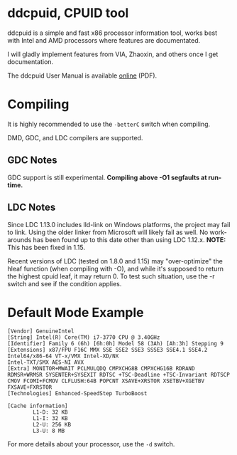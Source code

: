# ddcpuid, CPUID tool

ddcpuid is a simple and fast x86 processor information tool, works best with Intel and AMD processors where features are documentated.

I will gladly implement features from VIA, Zhaoxin, and others once I get documentation.

The ddcpuid User Manual is available [online](https://dd86k.space/docs/ddcpuid-manual.pdf) (PDF).

# Compiling

It is highly recommended to use the `-betterC` switch when compiling.

DMD, GDC, and LDC compilers are supported.

## GDC Notes

GDC support is still experimental. **Compiling above -O1 segfaults at run-time.**

## LDC Notes

Since LDC 1.13.0 includes lld-link on Windows platforms, the project may fail to link. Using the older linker from Microsoft will likely fail as well. No work-arounds has been found up to this date other than using LDC 1.12.x. **NOTE:** This has been fixed in 1.15.

Recent versions of LDC (tested on 1.8.0 and 1.15) may "over-optimize" the hleaf function (when compiling with -O), and while it's supposed to return the highest cpuid leaf, it may return 0. To test such situation, use the -r switch and see if the condition applies.

# Default Mode Example

```
[Vendor] GenuineIntel
[String] Intel(R) Core(TM) i7-3770 CPU @ 3.40GHz
[Identifier] Family 6 (6h) [6h:0h] Model 58 (3Ah) [Ah:3h] Stepping 9
[Extensions] x87/FPU F16C MMX SSE SSE2 SSE3 SSSE3 SSE4.1 SSE4.2 Intel64/x86-64 VT-x/VMX Intel-XD/NX
Intel-TXT/SMX AES-NI AVX
[Extra] MONITOR+MWAIT PCLMULQDQ CMPXCHG8B CMPXCHG16B RDRAND RDMSR+WRMSR SYSENTER+SYSEXIT RDTSC +TSC-Deadline +TSC-Invariant RDTSCP CMOV FCOMI+FCMOV CLFLUSH:64B POPCNT XSAVE+XRSTOR XSETBV+XGETBV FXSAVE+FXRSTOR
[Technologies] Enhanced-SpeedStep TurboBoost

[Cache information]
        L1-D: 32 KB
        L1-I: 32 KB
        L2-U: 256 KB
        L3-U: 8 MB
```

For more details about your processor, use the `-d` switch.